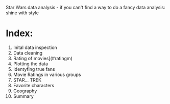 Star Wars data analysis - if you can't find a way to do a fancy data analysis: shine with style

# Index:
1. Inital data inspection
2. Data cleaning
3. Rating of movies](#ratingm)
4. Plotting the data
5. Identyfing true fans
6. Movie Ratings in various groups
7. STAR... TREK
8. Favorite characters
9. Geography
10. Summary
